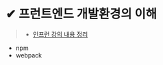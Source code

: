 # ✔ 프런트엔드 개발환경의 이해
> - [인프런 강의 내용 정리](https://www.inflearn.com/course/%ED%94%84%EB%A1%A0%ED%8A%B8%EC%97%94%EB%93%9C-%EA%B0%9C%EB%B0%9C%ED%99%98%EA%B2%BD)
- npm
- webpack